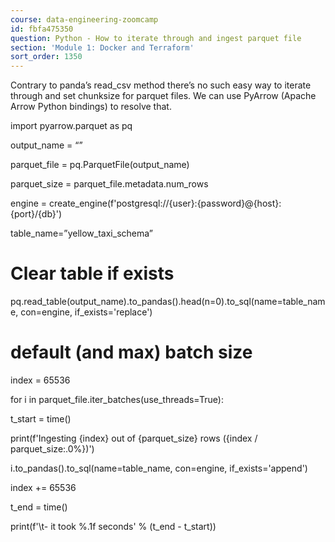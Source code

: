 ```yaml
---
course: data-engineering-zoomcamp
id: fbfa475350
question: Python - How to iterate through and ingest parquet file
section: 'Module 1: Docker and Terraform'
sort_order: 1350
---
```


Contrary to panda’s read_csv method there’s no such easy way to iterate through and set chunksize for parquet files. We can use PyArrow (Apache Arrow Python bindings) to resolve that.

import pyarrow.parquet as pq

output_name = “”

parquet_file = pq.ParquetFile(output_name)

parquet_size = parquet_file.metadata.num_rows

engine = create_engine(f'postgresql://{user}:{password}@{host}:{port}/{db}')

table_name=”yellow_taxi_schema”

# Clear table if exists

pq.read_table(output_name).to_pandas().head(n=0).to_sql(name=table_name, con=engine, if_exists='replace')

# default (and max) batch size

index = 65536

for i in parquet_file.iter_batches(use_threads=True):

t_start = time()

print(f'Ingesting {index} out of {parquet_size} rows ({index / parquet_size:.0%})')

i.to_pandas().to_sql(name=table_name, con=engine, if_exists='append')

index += 65536

t_end = time()

print(f'\t- it took %.1f seconds' % (t_end - t_start))

